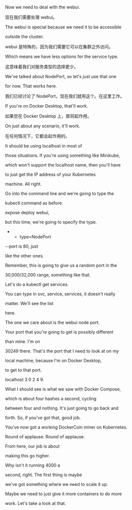 Now we need to deal with the webui.

现在我们需要处理 webui。

The webui is special because we need it to be accessible

outside the cluster.

webui 是特殊的，因为我们需要它可以在集群之外访问。

Which means we have less options for the service type.

这意味着我们对服务类型的选择更少。

We've talked about NodePort, so let's just use that one

for now. That works here.

我们已经讨论了 NodePort，现在我们就用这个。在这里工作。

If you're on Docker Desktop, that'll work.

如果您在 Docker Desktop 上，那将起作用。

On just about any scenario, it'll work.

在任何情况下，它都会起作用的。

It should be using localhost in most of

those situations. If you're using something like Minikube,

which won't support the localhost name, then you'll have

to just get the IP address of your Kubernetes

machine. All right.

Go into the command line and we're going to type the

kubectl command as before.

expose deploy webui,

but this time, we're going to specify the type.

- - type=NodePort

--port is 80, just

like the other ones.

Remember, this is going to give us a random port in the

30,000/32,000 range, something like that.

Let's do a kubectl get services.

You can type in svc, service, services, it doesn't really

matter. We'll see the list

here.

The one we care about is the webui node port.

Your port that you're going to get is possibly different

than mine. I'm on

30249 there. That's the port that I need to look at on my

local machine, because I'm on Docker Desktop,

to get to that port.

localhost 3 0 2 4 9.

What I should see is what we saw with Docker Compose,

which is about four hashes a second, cycling

between four and nothing. It's just going to go back and

forth. So, if you've got that, good job.

You've now got a working DockerCoin miner on Kubernetes.

Round of applause. Round of applause.

From here, our job is about

making this go higher.

Why isn't it running 4000 a

second, right. The first thing is maybe

we've got something where we need to scale it up.

Maybe we need to just give it more containers to do more

work. Let's take a look at that.

